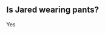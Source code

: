## Is Jared wearing pants?
Yes


<!-- ## Why?
He's got to have some semblance of getting ready for the day. -->
